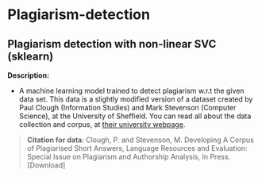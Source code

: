 # Plagiarism-detection
## Plagiarism detection with non-linear SVC (sklearn)


**Description:**
- A machine learning model trained to detect plagiarism w.r.t the given data set. This data is a slightly modified version of a dataset created by Paul Clough (Information Studies) and Mark Stevenson (Computer Science), at the University of Sheffield. You can read all about the data collection and corpus, at [their university webpage](https://ir.shef.ac.uk/cloughie/resources/plagiarism_corpus.html). 

> **Citation for data**: Clough, P. and Stevenson, M. Developing A Corpus of Plagiarised Short Answers, Language Resources and Evaluation: Special Issue on Plagiarism and Authorship Analysis, In Press. [Download]
